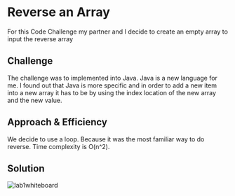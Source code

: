 # Reverse an Array
For this Code Challenge my partner and I decide to create an empty array to input the reverse array

## Challenge
<!-- Description of the challenge -->
The challenge was to implemented into Java. Java is a new language for me. I found out that Java is more specific and in order to add a new item into a new array it has to be by using the index location of the new array and the new value.

## Approach & Efficiency
<!-- What approach did you take? Why? What is the Big O space/time for this approach? -->
We decide to use a loop. Because it was the most familiar way to do reverse. Time complexity is O(n^2).

## Solution
![lab1whiteboard]('assets/ArrayReverse.jpg')
